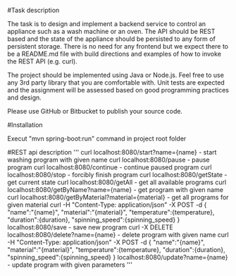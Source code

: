 #Task description

The task is to design and implement a backend service to control an appliance such as a wash machine or an oven. The API should be REST based and the state of the appliance should be persisted to any form of persistent storage. There is no need for any frontend but we expect there to be a README.md file with build directions and examples of how to invoke the REST API (e.g. curl).

The project should be implemented using Java or Node.js. Feel free to use any 3rd party library that you are comfortable with. Unit tests are expected and the assignment will be assessed based on good programming practices and design.

Please use GitHub or Bitbucket to publish your source code.

#Installation

Execut "mvn spring-boot:run" command in project root folder

#REST api description
'''
curl localhost:8080/start?name={name} - start washing program with given name
curl localhost:8080/pause - pause program
curl localhost:8080/continue - continue paused program
curl localhost:8080/stop - forcibly finish program
curl localhost:8080/getState - get current state
curl localhost:8080/getAll - get all available programs
curl localhost:8080/getByName?name={name} - get program with given name
curl localhost:8080/getByMaterial?material={material} - get all programs for given material
curl -H "Content-Type: application/json" 
-X POST -d 
{
\"name\":\"{name}\", 
\"material\":\"{material}\", 
\"temperature\":{temperature}, 
\"duration\":{duration}, 
\"spinning_speed\":{spinning_speed}
} 
localhost:8080/save - save new program
curl -X DELETE localhost:8080/delete?name={name} - delete program with given name
curl -H "Content-Type: application/json" 
-X POST -d 
{
\"name\":\"{name}\", 
\"material\":\"{material}\", 
\"temperature\":{temperature}, 
\"duration\":{duration}, 
\"spinning_speed\":{spinning_speed}
} 
localhost:8080/update?name={name} - update program with given parameters
'''

